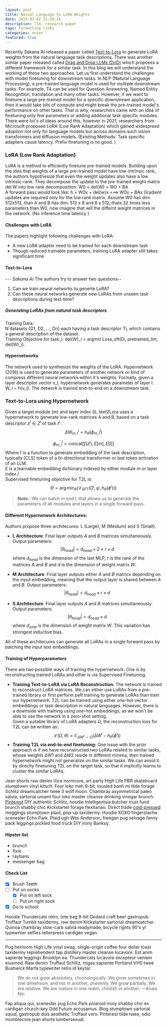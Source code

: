 ```yaml
---
layout: post
title: Natual Language to LoRA Weights
date: 2025-07-02 22:20:16
description: llm, research paper
tags: formatting links
categories: notes
featured: true
---
```

Recently Sakana AI released a paper called [Text-to-Lora](https://github.com/SakanaAI/text-to-lora) to generate LoRA weights from the natural language task descriptions. There was another similar paper released called [Drag and Drop LLMs (DnD)](https://jerryliang24.github.io/DnD) which proposes a different framework for a similar task. 
In this blog we will understand the working of these two approaches. Let us first understand the challenges with model finetuning for downstream tasks.
In NLP (Natural Language Processing), a pre-trained language model is used for multiple downstream tasks. For example, T4 can be used for Question Answering, Named Entity Recognition, translation and many other tasks. However, if we want to finetune a large pre-trained model for a specific downstream application, then it would take lots of compute and might break the pre-trained model's performance on other tasks. That is why, researchers came with an idea of finetuning only few parameters or adding additional task specific modules. There were lot's of ideas around this, however in 2021, researchers from Microsoft proposed LoRA (Low Rank Adaptation) which gained widespread adoption not only for language models but across domains such vision transformers and diffusion models. (Existing Methods: Task specific adapters cause latency. Prefix finetuning is no good. )
### LoRA (Low Rank Adaptation) 
LoRA is a method to efficiently finetune pre-trained models. Building upon the idea that weights of a large pre-trained model have low-intrinsic rank, the authors hypothesize that even the weight updates also have a low intrinsic-rank.  They decompose the update to the pre-trained weight matrix del W into low rank decomposition: W0 + del(W) = W0 + BA <br>
A forward pass would look like: h = W0x + del(w)x ===> W0x + BAx
Gradient updates are required only for the low rank matrix.
Assume W0 has dim: 512x512, than A and B has dim: 512 x 8 and 8 x 512, thats 32 times less parameters than W0, now imagine that will the differnt weight matrices in the network. 
(No inference time latency )

#### Challenges with LoRA
The papers highlight following challenges with LoRA:
- A new LoRA adapter need to be trained for each downstream task
- Though reduced trainable parameters, training LoRA adapter still takes significant time


#### Text-to-Lora 
---         *Sakana AI*
The authors try to answer two questions-- <br>
1. Can we train neural networks to generte LoRA?
2. Can these neural networks generate new LoRAs from unseen task descriptions during test-time?


##### Generating LoRAs from natural task descriptors
Training Data: <br>
N datasets {D1, D2, ..., Dn} each having a task descriptor Ti, which contains a general description of the dataset. <br>
Training Objective for task_i: del(W)_i = argmin Loss_sft(Di, pretrained_llm, del(W)_i).

#### Hypernetworks
The network used to synthesize the weights of the LoRA. Hypernetwork (2016) is used to generate parameters of another network or kind of compress different neural networks within it's weights. Formally, given a layer descriptor vector v_l, hypernetwork generates parameter of layer l: W_l = h(v_l). The network is trained end-to-end on a downstream task. 

### Text-to-Lora using Hypernetwork
Given a target module (m) and layer index (l), text2Lora uses a hypernetwork to generate low-rank matrices A and B, based on a task descriptor $z^{i}\in Z^{i}$ of task $t^{i}$ :<br>
$$
\Delta W_{m,l}^{i} = h_{\theta}(\phi_{m,l}^{i})
$$

$$
\phi_{m,l}^{i} = \text{concat}[f(z^{i}), E[m], E[l]]
$$
Where f is a function to generate embedding of the task description, typically $\text{[CLS]}$ token of a bi-directional transformer or last token activation of an LLM.<br>
E is a learnable embedding dictionary indexed by either module $m$ or layer index $l$. <br>
Supervised finetuning objective for T2L is:
$$
\Theta = \arg\min_{\theta}(\mathcal{L}_{\mathrm{SFT}}(D^{i},\psi,h_{\theta}(\phi^{i})))
$$
>**Note:**: We can batch $m$ and $l$, that allows us to generate the parameters of all modules and layers in a single forward pass. 

#### Different Hypernetwork Architectures:
Authors propose three architecures: L (Large), M (Meidum) and S (Small). 
- **L Architecture**: Final layer outputs $A$ and $B$ matrices simultaneously. Output parameters: 
  $$
  |\theta_{head}| = d_{head}\times 2 \times r \times d 
  $$
  where $d_{head}$ is the dimension of the last MLP, $r$ is the rank of the matrices $A$ and $B$ and $d$ is the dimension of weight matrix $W$.

- **M Architecture**: Final layer outputs either $A$ and $B$ matricx depending on the input embedding, meaning that the output layer is shared between $A$ and $B$. Output parameters: 
  $$
  |\theta_{head}| = d_{head} \times r \times d 
  $$

- **S Architecture**: Final layer outputs $A$ and $B$ matrices simultaneously. Output parameters: 
  $$
  |\theta_{head}| = d_{head}\times d
  $$
  where $d_{emb}$ is the dimension of weight matrix $W$. This variation has strongest inductive bias. 

All of these architecures can generate all LoRAs in a single forward pass by batching the input text embeddings. 

#### Training of Hyperparameters
There are two possible ways of training the hypernetwork. One is by reconstructing trained LoRAs and other is via Supervised Finetuning. 
- **Training Text-to-LoRA via LoRA Reconstruction:** The network is trained to reconstruct LoRA matrices. We can either use LoRAs from a pre-trained library or first perform peft training to generate LoRAs than train our hypernetwork. T2L can be trained using either one-hot vector embeddings or task description in natural languages. However, there is a downside with training using one-hot embeddings, as we won't be able to use the network in a zero-shot setting. <br>
Given a suitable library of LoRA adapters $\Omega$, the reconstruction loss for T2L can be written as:
$$
\mathcal L(\Omega,\theta) = \mathbb E_{\Delta W^i \sim \Omega} (\Delta W^i - h_{\theta}(\phi^i))
$$
- **Training T2L via end-to-end finetuning:**
One issue with the prior approach is if we have reconstructed two LoRAs related to similar tasks, whose weights $\Delta W1$ and $\Delta W2$ reside in different minima, then trained hypernetwork might not generalize on the similar tasks. We can avoid it by direclty finetuning T2L on the target task, so that it implicitly learns to cluster the similar LoRAs. 

Jean shorts raw denim Vice normcore, art party High Life PBR skateboard stumptown vinyl kitsch. Four loko meh 8-bit, tousled banh mi tilde forage Schlitz dreamcatcher twee 3 wolf moon. Chambray asymmetrical paleo salvia, sartorial umami four loko master cleanse drinking vinegar brunch. [Pinterest](https://www.pinterest.com) DIY authentic Schlitz, hoodie Intelligentsia butcher trust fund brunch shabby chic Kickstarter forage flexitarian. Direct trade <a href="https://en.wikipedia.org/wiki/Cold-pressed_juice">cold-pressed</a> meggings stumptown plaid, pop-up taxidermy. Hoodie XOXO fingerstache scenester Echo Park. Plaid ugh Wes Anderson, freegan pug selvage fanny pack leggings pickled food truck DIY irony Banksy.

#### Hipster list

- brunch
- fixie
- raybans
- messenger bag

#### Check List

- [x] Brush Teeth
- [ ] Put on socks
  - [x] Put on left sock
  - [ ] Put on right sock
- [x] Go to school

Hoodie Thundercats retro, tote bag 8-bit Godard craft beer gastropub. Truffaut Tumblr taxidermy, raw denim Kickstarter sartorial dreamcatcher. Quinoa chambray slow-carb salvia readymade, bicycle rights 90's yr typewriter selfies letterpress cardigan vegan.

<hr>

Pug heirloom High Life vinyl swag, single-origin coffee four dollar toast taxidermy reprehenderit fap distillery master cleanse locavore. Est anim sapiente leggings Brooklyn ea. Thundercats locavore excepteur veniam eiusmod. Raw denim Truffaut Schlitz, migas sapiente Portland VHS twee Bushwick Marfa typewriter retro id keytar.

> We do not grow absolutely, chronologically. We grow sometimes in one dimension, and not in another, unevenly. We grow partially. We are relative. We are mature in one realm, childish in another.
> —Anais Nin

Fap aliqua qui, scenester pug Echo Park polaroid irony shabby chic ex cardigan church-key Odd Future accusamus. Blog stumptown sartorial squid, gastropub duis aesthetic Truffaut vero. Pinterest tilde twee, odio mumblecore jean shorts lumbersexual.
